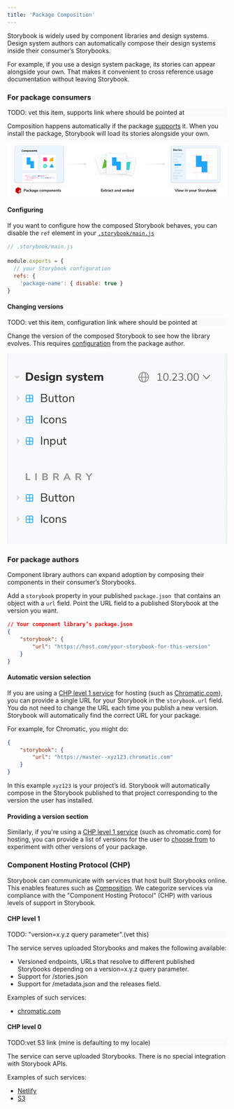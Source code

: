 ```yaml
---
title: 'Package Composition'
---
```


Storybook is widely used by component libraries and design systems. Design system authors can automatically compose their design systems inside their consumer’s Storybooks. 

For example, if you use a design system package, its stories can appear alongside your own. That makes it convenient to cross reference usage documentation without leaving Storybook.

### For package consumers

<div style="background-color:#F8FAFC">
TODO: vet this item, supports link where should be pointed at
</div>

Composition happens automatically if the package [supports](locate-support-composition) it. When you install the package, Storybook will load its stories alongside your own. 

![Package composition workflow](./package-composition.png)

#### Configuring

If you want to configure how the composed Storybook behaves, you can disable the `ref` element in your [`.storybook/main.js`](../configure/overview#configure-story-rendering)

```js
// .storybook/main.js

module.exports = {
  // your Storybook configuration
  refs: {
    'package-name': { disable: true }
}
```

#### Changing versions

<div style="background-color:#F8FAFC">
TODO: vet this item, configuration link where should be pointed at
</div>

Change the version of the composed Storybook to see how the library evolves. This requires [configuration](locate-configuration) from the package author.

![Package composition workflow](./composition-versioning.png)

### For package authors

Component library authors can expand adoption by composing their components in their consumer’s Storybooks. 

Add a `storybook` property in your published `package.json `that contains an object with a `url` field. Point the URL field to a published Storybook at the version you want.

```json
// Your component library’s package.json
{
    "storybook": {
        "url": "https://host.com/your-storybook-for-this-version"
    }
}

```

#### Automatic version selection

If you are using a [CHP level 1 service](#chp-level-1) for hosting (such as [Chromatic.com](https://www.chromatic.com/)), you can provide a single URL for your Storybook in the `storybook.url` field. You do not need to change the URL each time you publish a new version. Storybook will automatically find the correct URL for your package.

For example, for Chromatic, you might do:

```json
{
    "storybook": {
        "url": "https://master--xyz123.chromatic.com"
    }
}
```

In this example `xyz123` is your project’s id. Storybook will automatically compose in the Storybook published to that project corresponding to the version the user has installed.

#### Providing a version section

Similarly, if you're using a [CHP level 1 service](#chp-level-1) (such as chromatic.com) for hosting, you can provide a list of versions for the user to [choose from](#changing-versions) to experiment with other versions of your package.

### Component Hosting Protocol (CHP)

Storybook can communicate with services that host built Storybooks online. This enables features such as [Composition](./storybook-composition). We categorize services via compliance with the "Component Hosting Protocol" (CHP) with various levels of support in Storybook.

#### CHP level 1

<div style="background-color:#F8FAFC">
TODO: "version=x.y.z query parameter".(vet this)
</div>

The service serves uploaded Storybooks and makes the following available:

- Versioned endpoints, URLs that resolve to different published Storybooks depending on a version=x.y.z query parameter.
- Support for /stories.json
- Support for /metadata.json and the releases field.

Examples of such services: 
- [chromatic.com](https://www.chromatic.com/)

#### CHP level 0
<div style="background-color:#F8FAFC">
 TODO:vet S3 link (mine is defaulting to my locale)
</div>

The service can serve uploaded Storybooks. There is no special integration with Storybook APIs.

Examples of such services: 
- [Netlify](https://www.netlify.com/)
- [S3](https://aws.amazon.com/en/s3/)
